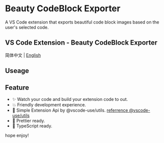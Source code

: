 # Beauty CodeBlock Exporter

A VS Code extension that exports beautiful code block images based on the user's selected code.

## VS Code Extension - Beauty CodeBlock Exporter

简体中文 | [English](https://github.com/newObjectccc/beautyCode/blob/main/README.md)

## Useage

## Feature

- ✨ Watch your code and build your extension code to out.
- 💥 Friendly development experience.
- 💫 Simple Extension Api by @vscode-use/utils. [referrence @vscode-use/utils](https://github.com/vscode-use/utils/blob/main/README.md)
- 🧨 Prettier ready.
- 💖 TypeScript ready.

hope enjoy!
